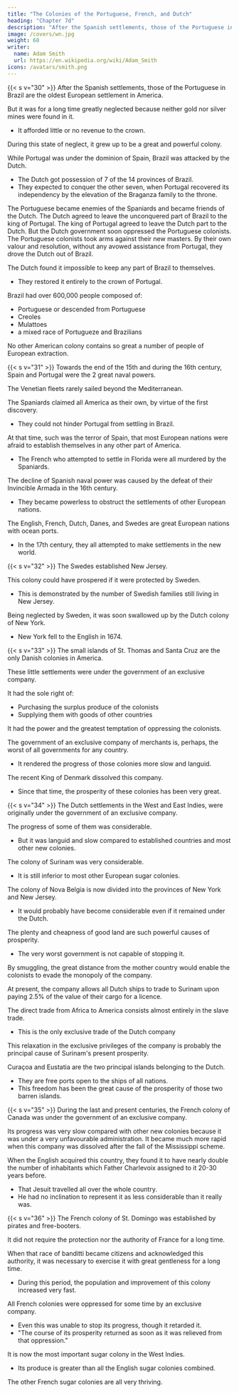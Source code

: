 ```yaml
---
title: "The Colonies of the Portuguese, French, and Dutch"
heading: "Chapter 7d"
description: "After the Spanish settlements, those of the Portuguese in Brazil are the oldest European settlement in America"
image: /covers/wn.jpg
weight: 68
writer:
  name: Adam Smith
  url: https://en.wikipedia.org/wiki/Adam_Smith
icons: /avatars/smith.png
---
```




{{< s v="30" >}} After the Spanish settlements, those of the Portuguese in Brazil are the oldest European settlement in America.

But it was for a long time greatly neglected because neither gold nor silver mines were found in it.
- It afforded little or no revenue to the crown.

During this state of neglect, it grew up to be a great and powerful colony.

While Portugal was under the dominion of Spain, Brazil was attacked by the Dutch.
- The Dutch got possession of 7 of the 14 provinces of Brazil.
- They expected to conquer the other seven, when Portugal recovered its independency by the elevation of the Braganza family to the throne.

The Portuguese became enemies of the Spaniards and became friends of the Dutch.
    The Dutch agreed to leave the unconquered part of Brazil to the king of Portugal.
    The king of Portugal agreed to leave the Dutch part to the Dutch.
    But the Dutch government soon oppressed the Portuguese colonists.
    The Portuguese colonists took arms against their new masters.
    By their own valour and resolution, without any avowed assistance from Portugal, they drove the Dutch out of Brazil.

The Dutch found it impossible to keep any part of Brazil to themselves.
- They restored it entirely to the crown of Portugal.

Brazil had over 600,000 people composed of:
- Portuguese or descended from Portuguese
- Creoles
- Mulattoes
- a mixed race of Portugueze and Brazilians

No other American colony contains so great a number of people of European extraction.


{{< s v="31" >}} Towards the end of the 15th and during the 16th century, Spain and Portugal were the 2 great naval powers.

The Venetian fleets rarely sailed beyond the Mediterranean.

The Spaniards claimed all America as their own, by virtue of the first discovery.
- They could not hinder Portugal from settling in Brazil.

At that time, such was the terror of Spain, that most European nations were afraid to establish themselves in any other part of America.
- The French who attempted to settle in Florida were all murdered by the Spaniards.

The decline of Spanish naval power was caused by the defeat of their Invincible Armada in the 16th century.
- They became powerless to obstruct the settlements of other European nations.

The English, French, Dutch, Danes, and Swedes are great European nations with ocean ports.
- In the 17th century, they all attempted to make settlements in the new world.


{{< s v="32" >}} The Swedes established New Jersey.

This colony could have prospered if it were protected by Sweden.
- This is demonstrated by the number of Swedish families still living in New Jersey.

Being neglected by Sweden, it was soon swallowed up by the Dutch colony of New York.
- New York fell to the English in 1674.


{{< s v="33" >}} The small islands of St. Thomas and Santa Cruz are the only Danish colonies in America.

These little settlements were under the government of an exclusive company.
    
It had the sole right of:
- Purchasing the surplus produce of the colonists
- Supplying them with goods of other countries

It had the power and the greatest temptation of oppressing the colonists.

The government of an exclusive company of merchants is, perhaps, the worst of all governments for any country.
- It rendered the progress of those colonies more slow and languid.

The recent King of Denmark dissolved this company.
- Since that time, the prosperity of these colonies has been very great.


{{< s v="34" >}} The Dutch settlements in the West and East Indies, were originally under the government of an exclusive company.

The progress of some of them was considerable.
- But it was languid and slow compared to established countries and most other new colonies.

The colony of Surinam was very considerable.
- It is still inferior to most other European sugar colonies.

The colony of Nova Belgia is now divided into the provinces of New York and New Jersey.
- It would probably have become considerable even if it remained under the Dutch.

The plenty and cheapness of good land are such powerful causes of prosperity.
- The very worst government is not capable of stopping it.

By smuggling, the great distance from the mother country would enable the colonists to evade the monopoly of the company.

At present, the company allows all Dutch ships to trade to Surinam upon paying 2.5% of the value of their cargo for a licence.

The direct trade from Africa to America consists almost entirely in the slave trade.
- This is the only exclusive trade of the Dutch company

This relaxation in the exclusive privileges of the company is probably the principal cause of Surinam's present prosperity.

Curaçoa and Eustatia are the two principal islands belonging to the Dutch.
- They are free ports open to the ships of all nations.
- This freedom has been the great cause of the prosperity of those two barren islands.


{{< s v="35" >}} During the last and present centuries, the French colony of Canada was under the government of an exclusive company.

Its progress was very slow compared with other new colonies because it was under a very unfavourable administration.
It became much more rapid when this company was dissolved after the fall of the Mississippi scheme.

When the English acquired this country, they found it to have nearly double the number of inhabitants which Father  Charlevoix assigned to it 20-30 years before.
- That Jesuit travelled all over the whole country.
- He had no inclination to represent it as less considerable than it really was.


{{< s v="36" >}} The French colony of St. Domingo was established by pirates and free-booters.

It did not require the protection nor the authority of France for a long time.

When that race of banditti became citizens and acknowledged this authority, it was necessary to exercise it with great gentleness for a long time.
- During this period, the population and improvement of this colony increased very fast.

All French colonies were oppressed for some time by an exclusive company.
- Even this was unable to stop its progress, though it retarded it.
- "The course of its prosperity returned as soon as it was relieved from that oppression."

It is now the most important sugar colony in the West Indies.
- Its produce is greater than all the English sugar colonies combined.

The other French sugar colonies are all very thriving.

